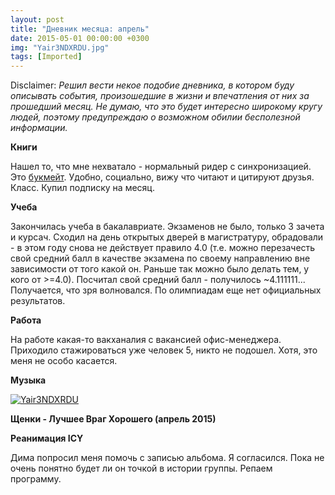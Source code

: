 ```yaml
---
layout: post
title: "Дневник месяца: апрель"
date: 2015-05-01 00:00:00 +0300
img: "Yair3NDXRDU.jpg"
tags: [Imported]
---
```


Disclaimer:
_Решил вести некое подобие дневника, в котором буду описывать события, произошедшие в жизни и впечатления от них за прошедший месяц. Не думаю, что это будет интересно широкому кругу людей, поэтому предупреждаю о возможном обилии бесполезной информации._

**Книги**

Нашел то, что мне нехватало - нормальный ридер с синхронизацией. Это [букмейт](https://bookmate.com). Удобно, социально, вижу что читают и цитируют друзья. Класс. Купил подписку на месяц.

**Учеба**

Закончилась учеба в бакалавриате. Экзаменов не было, только 3 зачета и курсач. Сходил на день открытых дверей в магистратуру, обрадовали - в этом году снова не действует правило 4.0 (т.е. можно перезачесть свой средний балл в качестве экзамена по своему направлению вне зависимости от того какой он. Раньше так можно было делать тем, у кого от >=4.0). Посчитал свой средний балл - получилось ~4.111111... Получается, что зря волновался. По олимпиадам еще нет официальных результатов.

**Работа**

На работе какая-то вакханалия с вакансией офис-менеджера. Приходило стажироваться уже человек 5, никто не подошел. Хотя, это меня не особо касается.

**Музыка**

[![Yair3NDXRDU](/blog/assetsYair3NDXRDU.jpg)](/blog/assetsYair3NDXRDU.jpg)

**Щенки - Лучшее Враг Хорошего (апрель 2015)**

**Реанимация ICY**

Дима попросил меня помочь с записью альбома. Я согласился. Пока не очень понятно будет ли он точкой в истории группы. Репаем программу.